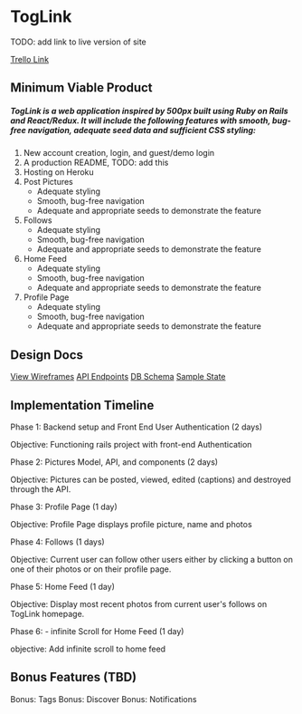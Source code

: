 # TogLink

TODO: add link to live version of site

[Trello Link](https://trello.com/b/U5H5Xk4Y/toglink-by-nate)

## Minimum Viable Product

##### TogLink is a web application inspired by 500px built using Ruby on Rails and React/Redux. It will include the following features with smooth, bug-free navigation, adequate seed data and sufficient CSS styling:

  1. New account creation, login, and guest/demo login
  2. A production README, TODO: add this
  3. Hosting on Heroku
  4. Post Pictures
      * Adequate styling
      * Smooth, bug-free navigation
      * Adequate and appropriate seeds to demonstrate the feature
  5. Follows
      * Adequate styling
      * Smooth, bug-free navigation
      * Adequate and appropriate seeds to demonstrate the feature
  6. Home Feed
      * Adequate styling
      * Smooth, bug-free navigation
      * Adequate and appropriate seeds to demonstrate the feature
  7. Profile Page
      * Adequate styling
      * Smooth, bug-free navigation
      * Adequate and appropriate seeds to demonstrate the feature

## Design Docs

[View Wireframes](./wireframes/)
[API Endpoints](api-endpoints.md)
[DB Schema](schema.md)
[Sample State](sample-state.md)


## Implementation Timeline

Phase 1: Backend setup and Front End User Authentication (2 days)

Objective: Functioning rails project with front-end Authentication

Phase 2: Pictures Model, API, and components (2 days)

Objective: Pictures can be posted, viewed, edited (captions) and destroyed through the API.

Phase 3: Profile Page (1 day)

Objective: Profile Page displays profile picture, name and photos

Phase 4: Follows (1 days)

Objective: Current user can follow other users either by clicking a button on one of their photos or on their profile page.

Phase 5: Home Feed (1 day)

Objective: Display most recent photos from current user's follows on
TogLink homepage.

Phase 6: - infinite Scroll for Home Feed (1 day)

objective: Add infinite scroll to home feed

## Bonus Features (TBD)

Bonus: Tags
Bonus: Discover
Bonus: Notifications
